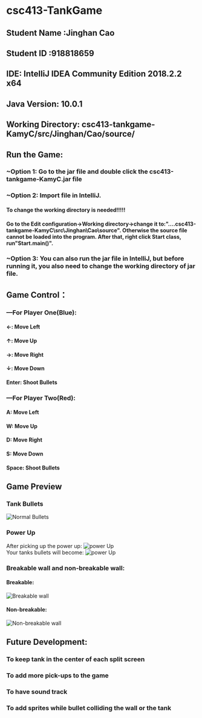 # csc413-TankGame

## Student Name :Jinghan Cao
## Student ID :918818659
## IDE: IntelliJ IDEA Community Edition 2018.2.2 x64
## Java Version: 10.0.1
## Working Directory: csc413-tankgame-KamyC/src/Jinghan/Cao/source/
## Run the Game: 
### ~Option 1: Go to the jar file and double click the csc413-tankgame-KamyC.jar file
### ~Option 2: Import file in IntelliJ. 
#### To change the working directory is needed!!!!!
#### Go to the Edit configuration->Working directory->change it to:"....csc413-tankgame-KamyC\src\Jinghan\Cao\source". Otherwise the source file cannot be loaded into the program. After that, right click Start class, run"Start.main()".
### ~Option 3: You can also run the jar file in IntelliJ, but before running it, you also need to change the working directory of jar file.   
## Game Control：
### —For Player One(Blue): 
#### ←: Move Left 
#### ↑: Move Up
#### →: Move Right
#### ↓: Move Down
#### Enter: Shoot Bullets

### —For Player Two(Red):
#### A: Move Left 
#### W: Move Up
#### D: Move Right
#### S: Move Down
#### Space: Shoot Bullets
## Game Preview
### Tank Bullets
![Normal Bullets](https://github.com/csc413-01-fa18/csc413-tankgame-KamyC/blob/master/src/Jinghan/Cao/source/preview1.png)
### Power Up
After picking up the power up:
![power Up](https://github.com/csc413-01-fa18/csc413-tankgame-KamyC/blob/master/src/Jinghan/Cao/source/preview3.png)   
Your tanks bullets will become:
![power Up](https://github.com/csc413-01-fa18/csc413-tankgame-KamyC/blob/master/src/Jinghan/Cao/source/preview2.png)
### Breakable wall and non-breakable wall:
#### Breakable:
![Breakable wall](https://github.com/csc413-01-fa18/csc413-tankgame-KamyC/blob/master/src/Jinghan/Cao/source/wallB.png)
#### Non-breakable:
![Non-breakable wall](https://github.com/csc413-01-fa18/csc413-tankgame-KamyC/blob/master/src/Jinghan/Cao/source/wallA.png)  
## Future Development:
### To keep tank in the center of each split screen
### To add more pick-ups to the game
### To have sound track
### To add sprites while bullet colliding the wall or the tank